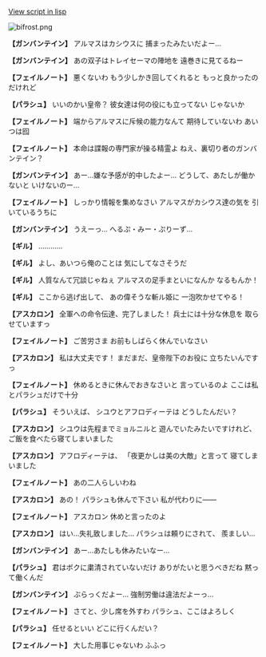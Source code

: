 [View script in lisp](../scripts/100904010.txt)

![bifrost.png](../images/backgrounds/bifrost.png)

**【ガンバンテイン】**
アルマスはカシウスに
捕まったみたいだよー…

**【ガンバンテイン】**
あの双子はトレイセーマの陣地を
遠巻きに見てるねー

**【フェイルノート】**
悪くないわ
もう少しかき回してくれると
もっと良かったのだけれど

**【パラシュ】**
いいのかい皇帝？
彼女達は何の役にも立ってない
じゃないか

**【フェイルノート】**
端からアルマスに斥候の能力なんて
期待していないわ
あいつは囮

**【フェイルノート】**
本命は諜報の専門家が操る精霊よ
ねえ、裏切り者のガンバンテイン？

**【ガンバンテイン】**
あー…嫌な予感が的中したよー…
どうして、あたしが働かないと
いけないのー…

**【フェイルノート】**
しっかり情報を集めなさい
アルマスがカシウス達の気を
引いているうちに

**【ガンバンテイン】**
うえーっ…
へるぷ・みー・ぷりーず…

**【ギル】**
…………

**【ギル】**
よし、あいつら俺のことは
気にしてなさそうだ

**【ギル】**
人質なんて冗談じゃねぇ
アルマスの足手まといになんか
なるもんか！

**【ギル】**
ここから逃げ出して、
あの偉そうな斬ル姫に
一泡吹かせてやる！

**【アスカロン】**
全軍への命令伝達、完了しました！
兵士には十分な休息を
取らせていますっ

**【フェイルノート】**
ご苦労さま
お前もしばらく休んでいなさい

**【アスカロン】**
私は大丈夫です！
まだまだ、皇帝陛下のお役に
立ちたいんですっ

**【フェイルノート】**
休めるときに休んでおきなさいと
言っているのよ
ここは私とパラシュだけで十分

**【パラシュ】**
そういえば、
シユウとアフロディーテは
どうしたんだい？

**【アスカロン】**
シユウは先程までミョルニルと
遊んでいたみたいですけれど、
ご飯を食べたら寝てしまいました

**【アスカロン】**
アフロディーテは、
「夜更かしは美の大敵」と言って
寝てしまいました

**【フェイルノート】**
あの二人らしいわね

**【アスカロン】**
あの！
パラシュも休んで下さい
私が代わりに――

**【フェイルノート】**
アスカロン
休めと言ったのよ

**【アスカロン】**
はい…失礼致しました…
パラシュは頼りにされて、
羨ましい…

**【ガンバンテイン】**
あー…あたしも休みたいなー…

**【パラシュ】**
君はボクに粛清されていないだけ
ありがたいと思うべきだね
黙って働くんだ

**【ガンバンテイン】**
ぶらっくだよー…
強制労働は違法だよーっ…

**【フェイルノート】**
さてと、少し席を外すわ
パラシュ、ここはよろしく

**【パラシュ】**
任せるといい
どこに行くんだい？

**【フェイルノート】**
大した用事じゃないわ
ふふっ